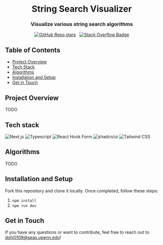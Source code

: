 <h1 align="center">String Search Visualizer</h1>
<div align="center">
  <h3>Visualize various string search algorithms</h3>
</div>
<div align="center">

<a href="">[![GitHub Repo stars](https://img.shields.io/github/stars/jihundoh0109/string-search-visualizer?logo=github&color=green)](https://github.com/jihundoh0109/jdtodo)</a>
&nbsp;
<a href="">[![Stack Overflow Badge](https://img.shields.io/badge/tweet-%2523F7DF1E?style=social&logo=twitter&logoColor=%231D9BF0&color=blue)](https://twitter.com/intent/tweet?text=&url=https%3A%2F%2Fgithub.com%2Fjihundoh0109%2Fstring-search-visualizer)</a>

</div>

## Table of Contents

- [Project Overview](#project-overview)
- [Tech Stack](#tech-stack)
- [Algorithms](#algorithms)
- [Installation and Setup](#installation-and-setup)
- [Get in Touch](#get-in-touch)

## Project Overview

TODO

## Tech stack

<p>
  <img alt="Next.js" src="https://img.shields.io/badge/Next.JS-%23121011?style=for-the-badge&logo=next.js&logoColor=white">
  <img alt="Typescript" src="https://img.shields.io/badge/Typescript-%230099cc?style=for-the-badge&logo=typescript&logoColor=white">
  <img alt="React Hook Form" src="https://img.shields.io/badge/react--hook--form-%23EC5990?style=for-the-badge&logo=reacthookform&logoColor=white">
  <img alt="shadcn/ui" src="https://img.shields.io/badge/shadcn/ui-%23121011?style=for-the-badge&logo=shadcn/ui&logoColor=white">
  <img alt="Tailwind CSS" src="https://img.shields.io/badge/Tailwind_CSS-%2306B6D4?style=for-the-badge&logo=tailwindcss&logoColor=white">
</p>


## Algorithms
TODO 

## Installation and Setup 

Fork this repository and clone it locally. Once completed, follow these steps:

1. `npm install`
2. `npm run dev`

## Get in Touch

If you have any questions or want to contribute, feel free to reach out to dohj0109@seas.upenn.edu!
